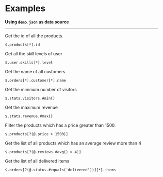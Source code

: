 # Examples

**Using [`demo.json`](/public/demo.json) as data source**

---

Get the id of all the products.
```
$.products[*].id
```

Get all the skill levels of user
```
$.user.skills[*].level
```

Get the name of all customers
```
$.orders[*].customer[*].name
```

Get the minimum number of visitors
```
$.stats.visitors.#min()
```

Get the maximum revenue
```
$.stats.revenue.#max()
```

Filter the products which has a price greater than 1500.
```
$.products[?(@.price > 1500)]
```

Get the list of all products which has an average review more than 4
```
$.products[?(@.reviews.#avg() > 4)]
```

Get the list of all delivered items
```
$.orders[?(@.status.#equals('delivered'))][*].items
```
